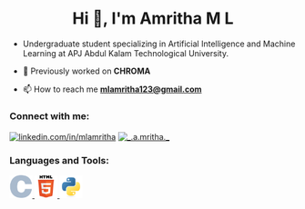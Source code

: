 <h1 align="center">Hi 👋, I'm Amritha M L</h1>

- Undergraduate student specializing in Artificial Intelligence and Machine Learning at APJ Abdul Kalam Technological University.</h3>

- 🔭 Previously worked on **CHROMA**

- 📫 How to reach me **mlamritha123@gmail.com**

<h3 align="left">Connect with me:</h3>
<p align="left">
<a href="https://linkedin.com/in/linkedin.com/in/mlamritha" target="blank"><img align="center" src="https://raw.githubusercontent.com/rahuldkjain/github-profile-readme-generator/master/src/images/icons/Social/linked-in-alt.svg" alt="linkedin.com/in/mlamritha" height="30" width="40" /></a>
<a href="https://instagram.com/_.a.mritha._" target="blank"><img align="center" src="https://raw.githubusercontent.com/rahuldkjain/github-profile-readme-generator/master/src/images/icons/Social/instagram.svg" alt="_.a.mritha._" height="30" width="40" /></a>
</p>

<h3 align="left">Languages and Tools:</h3>
<p align="left"> <a href="https://www.cprogramming.com/" target="_blank" rel="noreferrer"> <img src="https://raw.githubusercontent.com/devicons/devicon/master/icons/c/c-original.svg" alt="c" width="40" height="40"/> </a> <a href="https://www.w3.org/html/" target="_blank" rel="noreferrer"> <img src="https://raw.githubusercontent.com/devicons/devicon/master/icons/html5/html5-original-wordmark.svg" alt="html5" width="40" height="40"/> </a> <a href="https://www.python.org" target="_blank" rel="noreferrer"> <img src="https://raw.githubusercontent.com/devicons/devicon/master/icons/python/python-original.svg" alt="python" width="40" height="40"/> </a> </p>

